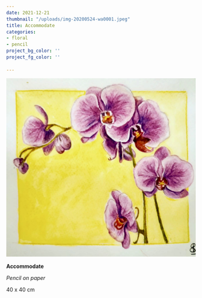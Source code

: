 ```yaml
---
date: 2021-12-21
thumbnail: "/uploads/img-20200524-wa0001.jpeg"
title: Accommodate
categories:
- floral
- pencil
project_bg_color: ''
project_fg_color: ''

---
```

![](/uploads/img-20200524-wa0001.jpeg)

**Accommodate**

_Pencil on paper_

40 x 40 cm